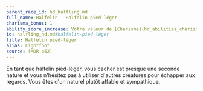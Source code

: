 ```yaml
---
parent_race_id: hd_halfling.md
full_name: Halfelin - Halfelin pied-léger
charisma_bonus: 1
ability_score_increase: Votre valeur de [Charisme](hd_abilities_charisma.md) augmente de 1.
id: halfling_hd.md#halfelin-pied-léger
title: Halfelin pied-léger
alias: Lightfoot
source: (MDR p52)
---
```


En tant que halfelin pied-léger, vous cacher est presque une seconde nature et vous n'hésitez pas à utiliser d'autres créatures pour échapper aux regards. Vous êtes d'un naturel plutôt affable et sympathique.

